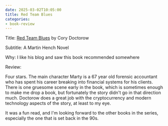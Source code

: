 ```yaml
---
date: 2025-03-02T10:05:00
title: Red Team Blues
categories:
- book-review
---
```


Title: [Red Team Blues](https://amzn.to/4bpWd8y) by Cory Doctorow

Subtitle: A Martin Hench Novel

Why: I like his blog and saw this book recommended somewhere

Review:

Four stars. The main character Marty is a 67 year old forensic accountant who has spent
his career breaking into financial systems for his clients. There is one gruesome scene
early in the book, which is sometimes enough to make me drop a book, but fortunately the
story didn't go in that direction much. Doctorow does a great job with the
cryptocurrency and modern technology aspects of the story, at least to my eye.

It was a fun read, and I'm looking forward to the other books in the series, especially
the one that is set back in the 90s.
